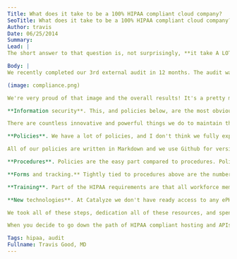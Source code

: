 ```yaml
---
Title: What does it take to be a 100% HIPAA compliant cloud company?
SeoTitle: What does it take to be a 100% HIPAA compliant cloud company?
Author: travis
Date: 06/25/2014
Summary: 
Lead: |
The short answer to that question is, not surprisingly, **it take A LOT of time, energy, and money to be 100% HIPAA compliant**. At Catalyze we're focused on security and HIPAA compliance. It's a differentiator and we aren't reaching when we say *[It's in our DNA](https://catalyze.io/compliance/)*, referring to HIPAA compliance. Because of that focus, we have a lot of resources for compliance. That translates to a lot of time and money on security and organizational policies and procedures specifically to comply with HIPAA.

Body: |
We recently completed our 3rd external audit in 12 months. The audit was performed by Coalfire Systems, a large national 3rd party auditor. The results of that audit are a very lengthy report, about 20 pages, but the entire report can be boiled down to the image below (we can't share the entire report here because there are things in it that would be considered internal and sensitive to Catalyze, like IP addresses, specific controls, etc).

(image: compliance.png)

We're very proud of that image and the overall results! It's a pretty materially-compliant green. The truth is it took a lot of time and effort to get here, and we learned way more about HIPAA than we every expected. We did not outsource any of our compliance work because it is core to what we do. All of our policies and procedures are written, reviewed, and maintained in house, just like our code; policies are reviewed, using a similar pull request process that we use for our code review, as well as by external auditors, but our policies are owned wholly by Catalyze. Below are some high level things we've learned.

**Information security**. This, and policies below, are the most obvious parts of HIPAA. Fortunately for us, our fearless CTO and Chief Security Officer is an info sec expert, having worked with highly classified data for the DoD, built intrusion detection systems, and been mentioned in several information security texts. Our technology is built from the ground up to be secure and expose data only when access is specifically granted, never by default. Starting with a minimum access standard is hard when you are trying to build a flexible platform and API for developers, but we think we've accomplished combining simplicity, security, and flexibility, including our new [ACL features](https://docs.catalyze.io/guides/api/latest/permissions_and_acls/README.html).

There are countless innovative and powerful things we do to maintain the integrity, privacy, and security of data on Catalyze and we need to do a better job of sharing those with our customers and the cloud community as a whole. In addition to insight into how we secure our networks, systems, and data, we also intend to start open sourcing libraries we've written so stay tuned.

**Policies**. We have a lot of policies, and I don't think we fully expected to spend so much time developing and refining them. The last time I checked we had about 26, 000 words worth of policies, including our BAA. You can look at our policies [here](https://catalyze.io/policy/).

All of our policies are written in Markdown and we use Github for version control. We will be open sourcing our policies very soon, and hope that others can use them to simplify their lives. [Accountable](http://accountablehq.com/) is good source of policies and overall management of the administrative side of HIPAA.

**Procedures**. Policies are the easy part compared to procedures. Policies dictate the procedures that are required to adhere to those policies. Procedures are the processes that define specifically how we operate at Catalyze. Procedures can make for tedious work, especially when it comes to HIPAA compliance where documentation is essential at pretty much all everything. We did not anticipate how many procedures we'd need to put into place but we've been creative in their application and it's let us remain agile within a highly regulated industry.

**Forms and tracking.** Tightly tied to procedures above are the number of forms and the amount of tracking that we do. As an example, when you create a policy for [system access](https://catalyze.io/policy/#system-access-policy), you need a way to track requests and access grants to various systems and data. This is one of many examples, including changes to our infrastructure, firewall rules, etc. We lean heavily on Google Forms and Spreadsheets for this, and find them to be very effective. When we were going through our HIPAA audits and our HITRUST audit, this was a very easy way for us to show evidence of following policies and procedures.

**Training**. Part of the HIPAA requirements are that all workforce members (employees and contractors) have training on HIPAA. We looked at the available training options and felt that the majority were created for covered entities, people that handle paper records, and people that work with patients. We decided those had zero value to our employees so we wrote our own [HIPAA introductory training](https://training.catalyze.io/). All new employees at Catalyze complete this training. We also do weekly demonstrations that cover topics related to security, privacy, and health industry trends for all Catalyze team members.

**New technologies**. At Catalyze we don't have ready access to any ePHI, but we do store sensitive information and support our customers with their applications. As such, we made the decision early on to either own and manage systems that store sensitive information or work with companies that will sign BAAs with us. We utilize our own Gitlab server and have BAAs in place with both Box and Google Apps.

We took all of these steps, dedication all of these resources, and spent all of these resources because operating as a business associate, with all organization and admin requirements met, sets us apart from everybody else in the compliant infrastructure business. We don't just sign business associate agreements (BAAs) and secure our infrastructure, we comply with HIPAA to the full extent of the rules. It gives us additional insight into our customers' needs and keep us intimately close to the problem we are solving. It is also extremely valuable to our customers when they work with compliance offices and point to our audit reports and white papers.

When you decide to go down the path of HIPAA compliant hosting and APIs, we encourage you to spend time digging deeper than sales and into how the offerings and organizations available to you differ in approaches to HIPAA, and which are really solving your problem vs selling you a checkbox for a BAA. If you have a question about about compliance at Catalyze, please [email me](mailto:travis@catalyze.io) and I'll be happy to tell you everything we've learned and why we're so proactive about compliance and transparency.

Tags: hipaa, audit
Fullname: Travis Good, MD
---
```


